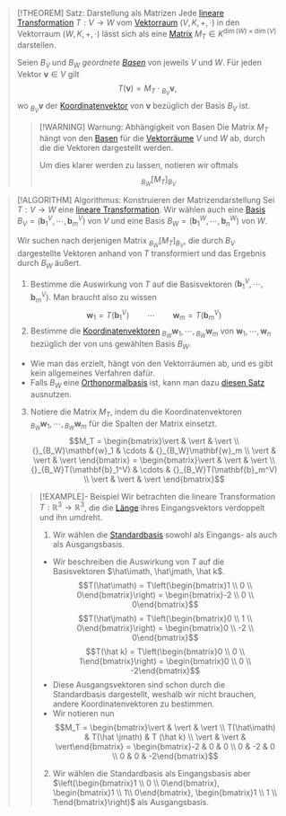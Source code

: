 > [!THEOREM] Satz: Darstellung als Matrizen
> Jede [lineare Transformation](Lineare%20Transformation.md) $T: V \to W$ vom [Vektorraum](../Abstrakter%20Vektorraum.md) $(V,K,+,\cdot)$ in den Vektorraum $(W,K,+,\cdot)$ lässt sich als eine [Matrix](../../Matrizen/Matrix.md) $M_T\in K^{\dim(W)\times \dim(V)}$ darstellen.
> 
> Seien $B_V$ und $B_W$ *geordnete [Basen](../Basis/Basis.md)* von jeweils $V$ und $W$. Für jeden Vektor $\mathbf{v}\in V$ gilt
> $$T(\mathbf{v}) = M_T\cdot {}_{B_V}\mathbf{v},$$
> wo ${}_{B_V}\mathbf{v}$ der [Koordinatenvektor](../Basis/Koordinatenvektor.md) von $\mathbf{v}$ bezüglich der Basis $B_V$ ist.
> 
> > [!WARNING] Warnung: Abhängigkeit von Basen
> > Die Matrix $M_T$ hängt von den [Basen](../../Abstrakte%20lineare%20Algebra/Basis/Basis.md) für die [Vektorräume](../../Abstrakte%20lineare%20Algebra/Abstrakter%20Vektorraum.md) $V$ und $W$ ab, durch die die Vektoren dargestellt werden.
> > 
> > Um dies klarer werden zu lassen, notieren wir oftmals 
> > $${}_{B_{W}}[M_T]_{B_{V}}$$ 

> [!ALGORITHM] Algorithmus: Konstruieren der Matrizendarstellung
> Sei $T: V\to W$ eine [lineare Transformation](Lineare%20Transformation.md). Wir wählen auch eine [Basis](../Basis/Basis.md) $B_V = (\mathbf{b}_1^V,\cdots,\mathbf{b}_m^V)$ von $V$ und eine Basis $B_W = (\mathbf{b}_1^W,\cdots,\mathbf{b}_n^W)$ von $W$. 
> 
> Wir suchen nach derjenigen Matrix ${}_{B_W}[M_T]_{B_V}$, die durch $B_V$ dargestellte Vektoren anhand von $T$ transformiert und das Ergebnis durch $B_W$ äußert.
> 1. Bestimme die Auswirkung von $T$ auf die Basisvektoren $(\mathbf{b}_1^V,\cdots,\mathbf{b}_m^V)$. Man braucht also zu wissen
> $$\mathbf{w}_1 = T(\mathbf{b}_1^V) \qquad \cdots \qquad \mathbf{w}_m = T(\mathbf{b}_m^V)$$
> 2. Bestimme die [Koordinatenvektoren](../Basis/Koordinatenvektor.md) ${}_{B_W}\mathbf{w}_1,\cdots,{}_{B_W}\mathbf{w}_m$ von $\mathbf{w}_1,\cdots,\mathbf{w}_n$ bezüglich der von uns gewählten Basis $B_W$.
> - Wie man das erzielt, hängt von den Vektorräumen ab, und es gibt kein allgemeines Verfahren dafür.
> - Falls $B_W$ eine [Orthonormalbasis](../Basis/Orthonormalbasis.md) ist, kann man dazu [diesen Satz](../Basis/Basisdarstellung%20durch%20Orthonormalbasis.md) ausnutzen.
> 3. Notiere die Matrix $M_T$, indem du die Koordinatenvektoren ${}_{B_W}\mathbf{w}_1,\cdots, {}_{B_W}\mathbf{w}_m$ für die Spalten der Matrix einsetzt. 
> $$M_T = \begin{bmatrix}\vert & \vert & \vert \\ {}_{B_W}\mathbf{w}_1 & \cdots & {}_{B_W}\mathbf{w}_m \\ \vert & \vert & \vert \end{bmatrix} = \begin{bmatrix}\vert & \vert & \vert \\ {}_{B_W}T(\mathbf{b}_1^V) & \cdots & {}_{B_W}T(\mathbf{b}_m^V) \\ \vert & \vert & \vert \end{bmatrix}$$
> 
> > [!EXAMPLE]- Beispiel
> > Wir betrachten die lineare Transformation $T: \mathbb{R}^3\to\mathbb{R}^3$, die die [Länge](../Euklidische%20Vektorräume/Norm%20(Länge).md) ihres Eingangsvektors verdoppelt und ihn umdreht.
> > 
> > 1. Wir wählen die [Standardbasis](../../Geometrische%20Aspekte/Standardbasis.md) sowohl als Eingangs- als auch als Ausgangsbasis. 
> > - Wir beschreiben die Auswirkung von $T$ auf die Basisvektoren $\hat\imath, \hat\jmath, \hat k$.
> > $$T(\hat\imath) = T\left(\begin{bmatrix}1 \\ 0 \\ 0\end{bmatrix}\right) = \begin{bmatrix}-2 \\ 0 \\ 0\end{bmatrix}$$
> > $$T(\hat\jmath) = T\left(\begin{bmatrix}0 \\ 1 \\ 0\end{bmatrix}\right) = \begin{bmatrix}0 \\ -2 \\ 0\end{bmatrix}$$
> > $$T(\hat k) = T\left(\begin{bmatrix}0 \\ 0 \\ 1\end{bmatrix}\right) = \begin{bmatrix}0 \\ 0 \\ -2\end{bmatrix}$$
> > - Diese Ausgangsvektoren sind schon durch die Standardbasis dargestellt, weshalb wir nicht brauchen, andere Koordinatenvektoren zu bestimmen.
> > - Wir notieren nun
> > $$M_T = \begin{bmatrix}\vert & \vert & \vert \\ T(\hat\imath) & T(\hat \jmath) & T (\hat k) \\ \vert & \vert & \vert\end{bmatrix} = \begin{bmatrix}-2 & 0 & 0 \\ 0 & -2 & 0 \\ 0 & 0 & -2\end{bmatrix}$$
> > 
> > 2. Wir wählen die Standardbasis als Eingangsbasis aber $\left(\begin{bmatrix}1 \\ 0 \\ 0\end{bmatrix}, \begin{bmatrix}1 \\ 1\\ 0\end{bmatrix}, \begin{bmatrix}1 \\ 1 \\ 1\end{bmatrix}\right)$ als Ausgangsbasis.